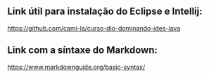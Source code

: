 ## Link útil para instalação do Eclipse e Intellij:

https://github.com/cami-la/curso-dio-dominando-ides-java

## Link com a síntaxe do Markdown:
https://www.markdownguide.org/basic-syntax/
